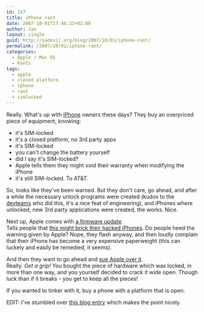 ```yaml
---
id: 147
title: iPhone rant
date: 2007-10-01T17:46:32+02:00
author: Jan
layout: single
guid: http://sadevil.org/blog/2007/10/01/iphone-rant/
permalink: /2007/10/01/iphone-rant/
categories:
  - Apple / Mac OS
  - Rants
tags:
  - apple
  - closed platform
  - iphone
  - rant
  - simlocked
---
```

Really. What's up with <a TARGET="_blank" HREF="http://www.apple.com/iphone/">iPhone</a> owners these days? They buy an overpriced piece of equipment, knowing:

  * it's SIM-locked
  * it's a closed platform, no 3rd party apps
  * it's SIM-locked
  * you can't change the battery yourself
  * did I say it's SIM-locked?
  * Apple tells them they might void their warranty when modifying the iPhone
  * it's still SIM-locked. To AT&T.

So, looks like they've been warned. But they don't care, go ahead, and after a while the necessary unlock programs were created (kudos to the <a TARGET="_blank" HREF="http://iphone.fiveforty.net/wiki/index.php/Main_Page">devteams</a> who did this, it's a nice feat of engineering), and iPhones where unlocked, new 3rd party applications were created, the works. Nice.

Next up, Apple comes with <a TARGET="_blank" HREF="http://www.appleinsider.com/articles/07/09/27/apple_iphone_update_1_1_1_offers_louder_volume_adds_itunes.html">a firmware update</a>. Tells people that <a TARGET="_blank" HREF="http://arstechnica.com/news.ars/post/20070924-apple-firmware-update-likely-to-make-unlocked-iphones-permanently-inoperable.html">this might brick their hacked iPhones</a>. Do people heed the warning given by Apple? Nope, they flash anyway, and then loudly complain that their iPhone has become a very expensive paperweight (this can luckely and easily be remedied, it seems).

And then they want to go ahead and <a TARGET="_blank" HREF="http://www.engadget.com/2007/10/01/iphone-users-calling-for-class-action-lawsuit-over-firmware-v1-1/">sue Apple over it</a>. Really. _Get a grip!_ You bought the piece of hardware which was locked, in more than one way, and you yourself decided to crack it wide open. Though luck than if it breaks - you get to keep all the pieces!

If you wanted to tinker with it, buy a phone with a platform that is open.

EDIT: I've stumbled over <a href="http://diveintomark.org/archives/2007/10/04/if-wishes-were-iphones" target="_blank">this blog entry</a> which makes the point nicely.